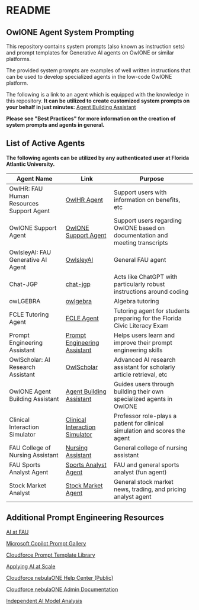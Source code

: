 # README

## OwlONE Agent System Prompting

This repository contains system prompts (also known as instruction sets) and prompt templates for Generative AI agents on OwlONE or similar platforms. 

The provided system prompts are examples of well written instructions that can be used to develop specialized agents in the low-code OwlONE platform. 

The following is a link to an agent which is equipped with the knowledge in this repository. **It can be utilized to create customized system prompts on your behalf in just minutes:** [Agent Building Assistant](https://owlone.fau.edu/chat/2e92f8ab-1e72-4cce-a4bf-7e625a3d8999)

**Please see "Best Practices" for more information on the creation of system prompts and agents in general.**



## List of Active Agents

**The following agents can be utilized by any authenticated user at Florida Atlantic University.**

| Agent Name                             | Link                                                                 | Purpose                                                                 |
|----------------------------------------|----------------------------------------------------------------------|-------------------------------------------------------------------------|
| OwlHR: FAU Human Resources Support Agent | [OwlHR Agent](https://owlone.fau.edu/chat/5ab83187-ecb3-43e4-ae89-99e54d513bff) | Support users with information on benefits, etc                         |
| OwlONE Support Agent                   | [OwlONE Support Agent](https://owlone.fau.edu/chat/c8d10320-3fcc-4748-b7a1-15a06c3347e7) | Support users regarding OwlONE based on documentation and meeting transcripts |
| OwlsleyAI: FAU Generative AI Agent     | [OwlsleyAI](https://owlone.fau.edu/chat/a388aba2-b10e-47a5-bc89-0fdd5854ace5) | General FAU agent                                                       |
| Chat-JGP                               | [chat-jgp](https://owlone.fau.edu/chat/c8abc454-3da6-4124-949f-e17ed8b3e8d7) | Acts like ChatGPT with particularly robust instructions around coding  |
| owLGEBRA                               | [owlgebra](https://owlone.fau.edu/chat/14f2037c-32db-4ba1-bf38-f27dd595be25) | Algebra tutoring                                                        |
| FCLE Tutoring Agent                    | [FCLE Agent](https://owlone.fau.edu/chat/2513db19-4910-4e06-84b4-07169d0c8db3) | Tutoring agent for students preparing for the Florida Civic Literacy Exam |
| Prompt Engineering Assistant           | [Prompt Engineering Assistant](https://owlone.fau.edu/chat/8da794a5-5d41-466d-a059-3bc1c7c4fa4b) | Helps users learn and improve their prompt engineering skills          |
| OwlScholar: AI Research Assistant      | [OwlScholar](https://owlone.fau.edu/chat/197d64cd-ceec-4109-8f00-eed1ade5a864) | Advanced AI research assistant for scholarly article retrieval, etc     |
| OwlONE Agent Building Assistant        | [Agent Building Assistant](https://owlone.fau.edu/chat/2e92f8ab-1e72-4cce-a4bf-7e625a3d8999) | Guides users through building their own specialized agents in OwlONE   |
| Clinical Interaction Simulator         | [Clinical Interaction Simulator](https://owlone.fau.edu/chat/4b1c0a62-a3b3-4835-93c4-8218061a17dc) | Professor role-plays a patient for clinical simulation and scores the agent |
| FAU College of Nursing Assistant       | [Nursing Assistant](https://owlone.fau.edu/chat/7cadccd1-8048-4c28-9272-bf98769228c8) | General college of nursing assistant                                   |
| FAU Sports Analyst Agent               | [Sports Analyst Agent](https://owlone.fau.edu/chat/9cd02409-5c60-47c9-ac97-828a062e35e6) | FAU and general sports analyst (fun agent)                             |
| Stock Market Analyst                   | [Stock Market Agent](https://owlone.fau.edu/chat/254e7153-88e1-4d7a-90f3-43ee66cd3276) | General stock market news, trading, and pricing analyst agent          |

## Additional Prompt Engineering Resources

[AI at FAU](https://www.fau.edu/ai/)

[Microsoft Copilot Prompt Gallery](https://copilot.cloud.microsoft/en-US/prompts?)

[Cloudforce Prompt Template Library](https://github.com/cf-gbroady/PromptTemplateLibrary)

[Applying AI at Scale](https://reprint.forrester.com/reports/use-the-right-lenses-to-bring-the-ai-kaleidoscope-into-focus-6f9e090c/index.html?ocid=eml_pg456778_gdc_comm_mw&mkt_tok=MTU3LUdRRS0zODIAAAGbiyD_lvxwOwkwsil7rtUS9YvnsDTR9HcPYxc35k4C8L-Q3TF23Z-GUDqlPsNreQPqu6Ve2PH3SW9wuTF7bIIytpV0LHfyDbu_4eooaGUkON9K6miI7BTvBbhZ)

[Cloudforce nebulaONE Help Center (Public)](https://gocloudforce.atlassian.net/wiki/spaces/NQ/overview?homepageId=648675830)

[Cloudforce nebulaONE Admin Documentation](https://gocloudforce.atlassian.net/wiki/home)

[Independent AI Model Analysis](https://artificialanalysis.ai/)
